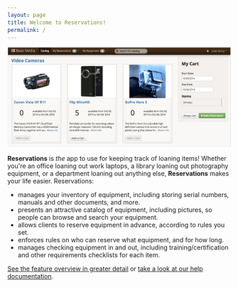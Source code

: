 ```yaml
---
layout: page
title: Welcome to Reservations!
permalink: /
---
```

![screenshot](images/reservations-screenshot.jpg "Screenshot")

**Reservations** is *the* app to use for keeping track of loaning items! Whether you're an office loaning out work laptops, a library loaning out photography equipment, or a department loaning out anything else, **Reservations** makes your life easier. Reservations:

* manages your inventory of equipment, including storing serial numbers, manuals and other documents, and more.
* presents an attractive catalog of equipment, including pictures, so people can browse and search your equipment.
* allows clients to reserve equipment in advance, according to rules you set.
* enforces rules on who can reserve what equipment, and for how long.
* manages checking equipment in and out, including training/certification and other requirements checklists for each item.

[See the feature overview in greater detail](/reservations/features/) or [take a look at our help documentation](/reservations/user-doc/).
